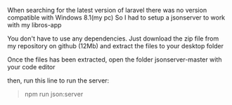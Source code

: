 When searching for the latest version of laravel there was no version compatible with Windows 8.1(my pc)
So I had to setup a jsonserver to work with my libros-app

You don't have to use any dependencies. Just download the zip file from my repository on github (12Mb) and extract the files to your desktop folder


Once the files has been extracted, open the folder jsonserver-master with your code editor

then, run this line to run the server:

>npm run json:server
